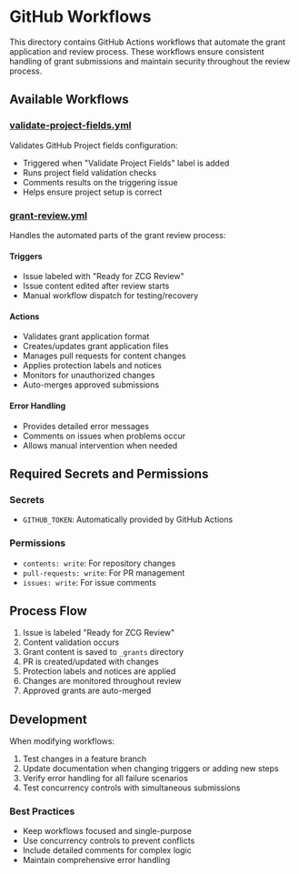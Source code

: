 # GitHub Workflows

This directory contains GitHub Actions workflows that automate the grant application and review process. These workflows ensure consistent handling of grant submissions and maintain security throughout the review process.

## Available Workflows

### [validate-project-fields.yml](./validate-project-fields.yml)
Validates GitHub Project fields configuration:
- Triggered when "Validate Project Fields" label is added
- Runs project field validation checks
- Comments results on the triggering issue
- Helps ensure project setup is correct

### [grant-review.yml](./grant-review.yml)
Handles the automated parts of the grant review process:

#### Triggers
- Issue labeled with "Ready for ZCG Review"
- Issue content edited after review starts
- Manual workflow dispatch for testing/recovery

#### Actions
- Validates grant application format
- Creates/updates grant application files
- Manages pull requests for content changes
- Applies protection labels and notices
- Monitors for unauthorized changes
- Auto-merges approved submissions

#### Error Handling
- Provides detailed error messages
- Comments on issues when problems occur
- Allows manual intervention when needed

## Required Secrets and Permissions

### Secrets
- `GITHUB_TOKEN`: Automatically provided by GitHub Actions

### Permissions
- `contents: write`: For repository changes
- `pull-requests: write`: For PR management
- `issues: write`: For issue comments

## Process Flow

1. Issue is labeled "Ready for ZCG Review"
2. Content validation occurs
3. Grant content is saved to `_grants` directory
4. PR is created/updated with changes
5. Protection labels and notices are applied
6. Changes are monitored throughout review
7. Approved grants are auto-merged

## Development

When modifying workflows:
1. Test changes in a feature branch
2. Update documentation when changing triggers or adding new steps
3. Verify error handling for all failure scenarios
4. Test concurrency controls with simultaneous submissions

### Best Practices
- Keep workflows focused and single-purpose
- Use concurrency controls to prevent conflicts
- Include detailed comments for complex logic
- Maintain comprehensive error handling
